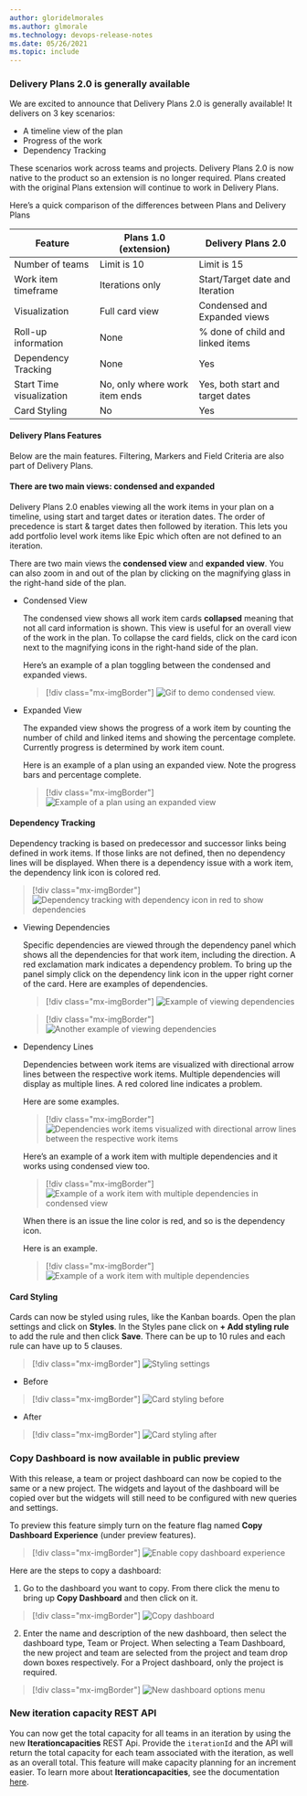 ```yaml
---
author: gloridelmorales
ms.author: glmorale
ms.technology: devops-release-notes
ms.date: 05/26/2021
ms.topic: include
---
```


### Delivery Plans 2.0 is generally available

We are excited to announce that Delivery Plans 2.0 is generally available! It delivers on 3 key scenarios:

* A timeline view of the plan
* Progress of the work
* Dependency Tracking

These scenarios work across teams and projects. Delivery Plans 2.0 is now native to the product so an extension is no longer required. Plans created with the original Plans extension will continue to work in Delivery Plans.

Here’s a quick comparison of the differences between Plans and Delivery Plans

|Feature|	Plans 1.0 (extension) |	Delivery Plans 2.0|
| -------------------------------|-----------------------------------------|--------------------------|
| Number of teams |	Limit is 10 |	Limit is 15|
| Work item timeframe |	Iterations only |	Start/Target date and Iteration |
| Visualization |	Full card view |Condensed and Expanded views |
| Roll-up information |	None |	% done of child and linked items |
| Dependency Tracking |	None |	Yes |
| Start Time visualization | No, only where work item ends | Yes, both start and target dates |
| Card Styling | No	| Yes |

#### Delivery Plans Features
Below are the main features. Filtering, Markers and Field Criteria are also part of Delivery Plans.

#### There are two main views: condensed and expanded

Delivery Plans 2.0 enables viewing all the work items in your plan on a timeline, using start and target dates or iteration dates. The order of precedence is start & target dates then followed by iteration. This lets you add portfolio level work items like Epic which often are not defined to an iteration. 

There are two main views the **condensed view** and **expanded view**. You can also zoom in and out of the plan by clicking on the magnifying glass in the right-hand side of the plan.

* Condensed View

    The condensed view shows all work item cards **collapsed** meaning that not all card information is shown. This view is useful for an overall view of the work in the plan. To collapse the card fields, click on the card icon next to the magnifying icons in the right-hand side of the plan. 

    Here’s an example of a plan toggling between the condensed and expanded views.

    > [!div class="mx-imgBorder"]
    > ![Gif to demo condensed view.](../../media/187-boards-01.gif "gif to demo condensed view")

* Expanded View

    The expanded view shows the progress of a work item by counting the number of child and linked items and showing the percentage complete. Currently progress is determined by work item count. 

    Here is an example of a plan using an expanded view. Note the progress bars and percentage complete.

    > [!div class="mx-imgBorder"]
    > ![Example of a plan using an expanded view](../../media/187-boards-01.png)

#### Dependency Tracking

Dependency tracking is based on predecessor and successor links being defined in work items. If those links are not defined, then no dependency lines will be displayed. When there is a dependency issue with a work item, the dependency link icon is colored red.

> [!div class="mx-imgBorder"]
> ![Dependency tracking with dependency icon in red to show dependencies](../../media/187-boards-02.png)

* Viewing Dependencies

    Specific dependencies are viewed through the dependency panel which shows all the dependencies for that work item, including the direction. A red exclamation mark indicates a dependency problem. To bring up the panel simply click on the dependency link icon in the upper right corner of the card. Here are examples of dependencies.

    > [!div class="mx-imgBorder"]
    > ![Example of viewing dependencies](../../media/187-boards-03.png)

    > [!div class="mx-imgBorder"]
    > ![Another example of viewing dependencies](../../media/187-boards-04.png)


* Dependency Lines

    Dependencies between work items are visualized with directional arrow lines between the respective work items. Multiple dependencies will display as multiple lines. A red colored line indicates a problem. 

    Here are some examples.

    > [!div class="mx-imgBorder"]
    > ![Dependencies work items visualized with directional arrow lines between the respective work items](../../media/187-boards-09.png)

    Here’s an example of a work item with multiple dependencies and it works using condensed view too.

    > [!div class="mx-imgBorder"]
    > ![Example of a work item with multiple dependencies in condensed view](../../media/187-boards-10.png)

    When there is an issue the line color is red, and so is the dependency icon. 

    Here is an example.

    > [!div class="mx-imgBorder"]
    > ![Example of a work item with multiple dependencies](../../media/187-boards-05.png)
#### Card Styling

Cards can now be styled using rules, like the Kanban boards. Open the plan settings and click on **Styles**. In the Styles pane click on **+ Add styling rule** to add the rule and then click **Save**. There can be up to 10 rules and each rule can have up to 5 clauses.

> [!div class="mx-imgBorder"]
> ![Styling settings](../../media/187-boards-06.png)

* Before

 > [!div class="mx-imgBorder"]
 > ![Card styling before](../../media/187-boards-07.png)

* After

 > [!div class="mx-imgBorder"]
 > ![Card styling after](../../media/187-boards-08.png)


### Copy Dashboard is now available in public preview

With this release, a team or project dashboard can now be copied to the same or a new project. The widgets and layout of the dashboard will be copied over but the widgets will still need to be configured with new queries and settings. 

To preview this feature simply turn on the feature flag named **Copy Dashboard Experience** (under preview features). 

> [!div class="mx-imgBorder"]
> ![Enable copy dashboard experience](../../media/187-boards-13.png)

Here are the steps to copy a dashboard:

1. Go to the dashboard you want to copy. From there click the menu to bring up **Copy Dashboard** and then click on it.

> [!div class="mx-imgBorder"]
> ![Copy dashboard](../../media/187-boards-11.png)

2. Enter the name and description of the new dashboard, then select the dashboard type, Team or Project. When selecting a Team Dashboard, the new project and team are selected from the project and team drop down boxes respectively. For a Project dashboard, only the project is required.

> [!div class="mx-imgBorder"]
> ![New dashboard options menu](../../media/187-boards-12.png)
### New iteration capacity REST API

You can now get the total capacity for all teams in an iteration by using the new **Iterationcapacities** REST Api. Provide the `iterationId` and the API will return the total capacity for each team associated with the iteration, as well as an overall total. This feature will make capacity planning for an increment easier. To learn more about **Iterationcapacities**, see the documentation [here](/rest/api/azure/devops/work/iterationcapacities/get?view=azure-devops-rest-6.1&preserve-view=true#iterationcapacity).
